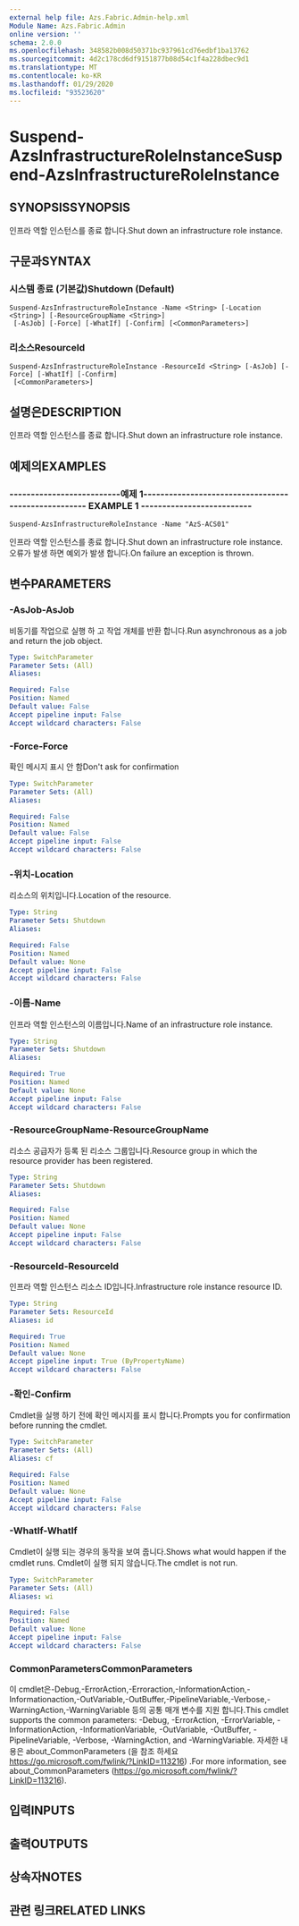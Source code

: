 ```yaml
---
external help file: Azs.Fabric.Admin-help.xml
Module Name: Azs.Fabric.Admin
online version: ''
schema: 2.0.0
ms.openlocfilehash: 348582b008d50371bc937961cd76edbf1ba13762
ms.sourcegitcommit: 4d2c178cd6df9151877b08d54c1f4a228dbec9d1
ms.translationtype: MT
ms.contentlocale: ko-KR
ms.lasthandoff: 01/29/2020
ms.locfileid: "93523620"
---
```

# <span data-ttu-id="7daae-101">Suspend-AzsInfrastructureRoleInstance</span><span class="sxs-lookup"><span data-stu-id="7daae-101">Suspend-AzsInfrastructureRoleInstance</span></span>

## <span data-ttu-id="7daae-102">SYNOPSIS</span><span class="sxs-lookup"><span data-stu-id="7daae-102">SYNOPSIS</span></span>
<span data-ttu-id="7daae-103">인프라 역할 인스턴스를 종료 합니다.</span><span class="sxs-lookup"><span data-stu-id="7daae-103">Shut down an infrastructure role instance.</span></span>

## <span data-ttu-id="7daae-104">구문과</span><span class="sxs-lookup"><span data-stu-id="7daae-104">SYNTAX</span></span>

### <span data-ttu-id="7daae-105">시스템 종료 (기본값)</span><span class="sxs-lookup"><span data-stu-id="7daae-105">Shutdown (Default)</span></span>
```
Suspend-AzsInfrastructureRoleInstance -Name <String> [-Location <String>] [-ResourceGroupName <String>]
 [-AsJob] [-Force] [-WhatIf] [-Confirm] [<CommonParameters>]
```

### <span data-ttu-id="7daae-106">리소스</span><span class="sxs-lookup"><span data-stu-id="7daae-106">ResourceId</span></span>
```
Suspend-AzsInfrastructureRoleInstance -ResourceId <String> [-AsJob] [-Force] [-WhatIf] [-Confirm]
 [<CommonParameters>]
```

## <span data-ttu-id="7daae-107">설명은</span><span class="sxs-lookup"><span data-stu-id="7daae-107">DESCRIPTION</span></span>
<span data-ttu-id="7daae-108">인프라 역할 인스턴스를 종료 합니다.</span><span class="sxs-lookup"><span data-stu-id="7daae-108">Shut down an infrastructure role instance.</span></span>

## <span data-ttu-id="7daae-109">예제의</span><span class="sxs-lookup"><span data-stu-id="7daae-109">EXAMPLES</span></span>

### <span data-ttu-id="7daae-110">--------------------------예제 1--------------------------</span><span class="sxs-lookup"><span data-stu-id="7daae-110">-------------------------- EXAMPLE 1 --------------------------</span></span>
```
Suspend-AzsInfrastructureRoleInstance -Name "AzS-ACS01"
```

<span data-ttu-id="7daae-111">인프라 역할 인스턴스를 종료 합니다.</span><span class="sxs-lookup"><span data-stu-id="7daae-111">Shut down an infrastructure role instance.</span></span>
<span data-ttu-id="7daae-112">오류가 발생 하면 예외가 발생 합니다.</span><span class="sxs-lookup"><span data-stu-id="7daae-112">On failure an exception is thrown.</span></span>

## <span data-ttu-id="7daae-113">변수</span><span class="sxs-lookup"><span data-stu-id="7daae-113">PARAMETERS</span></span>

### <span data-ttu-id="7daae-114">-AsJob</span><span class="sxs-lookup"><span data-stu-id="7daae-114">-AsJob</span></span>
<span data-ttu-id="7daae-115">비동기를 작업으로 실행 하 고 작업 개체를 반환 합니다.</span><span class="sxs-lookup"><span data-stu-id="7daae-115">Run asynchronous as a job and return the job object.</span></span>

```yaml
Type: SwitchParameter
Parameter Sets: (All)
Aliases: 

Required: False
Position: Named
Default value: False
Accept pipeline input: False
Accept wildcard characters: False
```

### <span data-ttu-id="7daae-116">-Force</span><span class="sxs-lookup"><span data-stu-id="7daae-116">-Force</span></span>
<span data-ttu-id="7daae-117">확인 메시지 표시 안 함</span><span class="sxs-lookup"><span data-stu-id="7daae-117">Don't ask for confirmation</span></span>

```yaml
Type: SwitchParameter
Parameter Sets: (All)
Aliases: 

Required: False
Position: Named
Default value: False
Accept pipeline input: False
Accept wildcard characters: False
```

### <span data-ttu-id="7daae-118">-위치</span><span class="sxs-lookup"><span data-stu-id="7daae-118">-Location</span></span>
<span data-ttu-id="7daae-119">리소스의 위치입니다.</span><span class="sxs-lookup"><span data-stu-id="7daae-119">Location of the resource.</span></span>

```yaml
Type: String
Parameter Sets: Shutdown
Aliases: 

Required: False
Position: Named
Default value: None
Accept pipeline input: False
Accept wildcard characters: False
```

### <span data-ttu-id="7daae-120">-이름</span><span class="sxs-lookup"><span data-stu-id="7daae-120">-Name</span></span>
<span data-ttu-id="7daae-121">인프라 역할 인스턴스의 이름입니다.</span><span class="sxs-lookup"><span data-stu-id="7daae-121">Name of an infrastructure role instance.</span></span>

```yaml
Type: String
Parameter Sets: Shutdown
Aliases: 

Required: True
Position: Named
Default value: None
Accept pipeline input: False
Accept wildcard characters: False
```

### <span data-ttu-id="7daae-122">-ResourceGroupName</span><span class="sxs-lookup"><span data-stu-id="7daae-122">-ResourceGroupName</span></span>
<span data-ttu-id="7daae-123">리소스 공급자가 등록 된 리소스 그룹입니다.</span><span class="sxs-lookup"><span data-stu-id="7daae-123">Resource group in which the resource provider has been registered.</span></span>

```yaml
Type: String
Parameter Sets: Shutdown
Aliases: 

Required: False
Position: Named
Default value: None
Accept pipeline input: False
Accept wildcard characters: False
```

### <span data-ttu-id="7daae-124">-ResourceId</span><span class="sxs-lookup"><span data-stu-id="7daae-124">-ResourceId</span></span>
<span data-ttu-id="7daae-125">인프라 역할 인스턴스 리소스 ID입니다.</span><span class="sxs-lookup"><span data-stu-id="7daae-125">Infrastructure role instance resource ID.</span></span>

```yaml
Type: String
Parameter Sets: ResourceId
Aliases: id

Required: True
Position: Named
Default value: None
Accept pipeline input: True (ByPropertyName)
Accept wildcard characters: False
```

### <span data-ttu-id="7daae-126">-확인</span><span class="sxs-lookup"><span data-stu-id="7daae-126">-Confirm</span></span>
<span data-ttu-id="7daae-127">Cmdlet을 실행 하기 전에 확인 메시지를 표시 합니다.</span><span class="sxs-lookup"><span data-stu-id="7daae-127">Prompts you for confirmation before running the cmdlet.</span></span>

```yaml
Type: SwitchParameter
Parameter Sets: (All)
Aliases: cf

Required: False
Position: Named
Default value: None
Accept pipeline input: False
Accept wildcard characters: False
```

### <span data-ttu-id="7daae-128">-WhatIf</span><span class="sxs-lookup"><span data-stu-id="7daae-128">-WhatIf</span></span>
<span data-ttu-id="7daae-129">Cmdlet이 실행 되는 경우의 동작을 보여 줍니다.</span><span class="sxs-lookup"><span data-stu-id="7daae-129">Shows what would happen if the cmdlet runs.</span></span>
<span data-ttu-id="7daae-130">Cmdlet이 실행 되지 않습니다.</span><span class="sxs-lookup"><span data-stu-id="7daae-130">The cmdlet is not run.</span></span>

```yaml
Type: SwitchParameter
Parameter Sets: (All)
Aliases: wi

Required: False
Position: Named
Default value: None
Accept pipeline input: False
Accept wildcard characters: False
```

### <span data-ttu-id="7daae-131">CommonParameters</span><span class="sxs-lookup"><span data-stu-id="7daae-131">CommonParameters</span></span>
<span data-ttu-id="7daae-132">이 cmdlet은-Debug,-ErrorAction,-Erroraction,-InformationAction,-Informationaction,-OutVariable,-OutBuffer,-PipelineVariable,-Verbose,-WarningAction,-WarningVariable 등의 공통 매개 변수를 지원 합니다.</span><span class="sxs-lookup"><span data-stu-id="7daae-132">This cmdlet supports the common parameters: -Debug, -ErrorAction, -ErrorVariable, -InformationAction, -InformationVariable, -OutVariable, -OutBuffer, -PipelineVariable, -Verbose, -WarningAction, and -WarningVariable.</span></span> <span data-ttu-id="7daae-133">자세한 내용은 about_CommonParameters (을 참조 하세요 https://go.microsoft.com/fwlink/?LinkID=113216) .</span><span class="sxs-lookup"><span data-stu-id="7daae-133">For more information, see about_CommonParameters (https://go.microsoft.com/fwlink/?LinkID=113216).</span></span>

## <span data-ttu-id="7daae-134">입력</span><span class="sxs-lookup"><span data-stu-id="7daae-134">INPUTS</span></span>

## <span data-ttu-id="7daae-135">출력</span><span class="sxs-lookup"><span data-stu-id="7daae-135">OUTPUTS</span></span>

## <span data-ttu-id="7daae-136">상속자</span><span class="sxs-lookup"><span data-stu-id="7daae-136">NOTES</span></span>

## <span data-ttu-id="7daae-137">관련 링크</span><span class="sxs-lookup"><span data-stu-id="7daae-137">RELATED LINKS</span></span>


